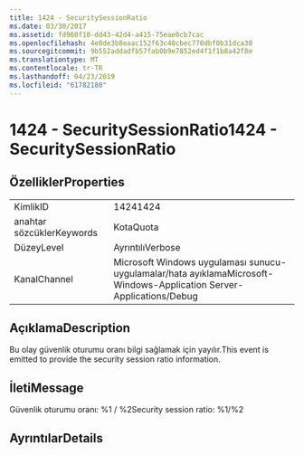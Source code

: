 ```yaml
---
title: 1424 - SecuritySessionRatio
ms.date: 03/30/2017
ms.assetid: fd960f10-dd43-42d4-a415-75eae0cb7cac
ms.openlocfilehash: 4e0de3b8eaac152f63c40cbec770dbf0b31dca30
ms.sourcegitcommit: 9b552addadfb57fab0b9e7852ed4f1f1b8a42f8e
ms.translationtype: MT
ms.contentlocale: tr-TR
ms.lasthandoff: 04/23/2019
ms.locfileid: "61782180"
---
```

# <a name="1424---securitysessionratio"></a><span data-ttu-id="5a544-102">1424 - SecuritySessionRatio</span><span class="sxs-lookup"><span data-stu-id="5a544-102">1424 - SecuritySessionRatio</span></span>
## <a name="properties"></a><span data-ttu-id="5a544-103">Özellikler</span><span class="sxs-lookup"><span data-stu-id="5a544-103">Properties</span></span>  
  
|||  
|-|-|  
|<span data-ttu-id="5a544-104">Kimlik</span><span class="sxs-lookup"><span data-stu-id="5a544-104">ID</span></span>|<span data-ttu-id="5a544-105">1424</span><span class="sxs-lookup"><span data-stu-id="5a544-105">1424</span></span>|  
|<span data-ttu-id="5a544-106">anahtar sözcükler</span><span class="sxs-lookup"><span data-stu-id="5a544-106">Keywords</span></span>|<span data-ttu-id="5a544-107">Kota</span><span class="sxs-lookup"><span data-stu-id="5a544-107">Quota</span></span>|  
|<span data-ttu-id="5a544-108">Düzey</span><span class="sxs-lookup"><span data-stu-id="5a544-108">Level</span></span>|<span data-ttu-id="5a544-109">Ayrıntılı</span><span class="sxs-lookup"><span data-stu-id="5a544-109">Verbose</span></span>|  
|<span data-ttu-id="5a544-110">Kanal</span><span class="sxs-lookup"><span data-stu-id="5a544-110">Channel</span></span>|<span data-ttu-id="5a544-111">Microsoft Windows uygulaması sunucu-uygulamalar/hata ayıklama</span><span class="sxs-lookup"><span data-stu-id="5a544-111">Microsoft-Windows-Application Server-Applications/Debug</span></span>|  
  
## <a name="description"></a><span data-ttu-id="5a544-112">Açıklama</span><span class="sxs-lookup"><span data-stu-id="5a544-112">Description</span></span>  
 <span data-ttu-id="5a544-113">Bu olay güvenlik oturumu oranı bilgi sağlamak için yayılır.</span><span class="sxs-lookup"><span data-stu-id="5a544-113">This event is emitted to provide the security session ratio information.</span></span>  
  
## <a name="message"></a><span data-ttu-id="5a544-114">İleti</span><span class="sxs-lookup"><span data-stu-id="5a544-114">Message</span></span>  
 <span data-ttu-id="5a544-115">Güvenlik oturumu oranı: %1 / %2</span><span class="sxs-lookup"><span data-stu-id="5a544-115">Security session ratio: %1/%2</span></span>  
  
## <a name="details"></a><span data-ttu-id="5a544-116">Ayrıntılar</span><span class="sxs-lookup"><span data-stu-id="5a544-116">Details</span></span>
